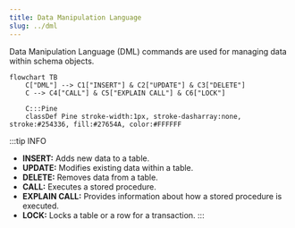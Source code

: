 ```yaml
---
title: Data Manipulation Language
slug: ../dml
---
```


Data Manipulation Language (DML) commands are used for managing data within schema objects.

```mermaid
flowchart TB
    C["DML"] --> C1["INSERT"] & C2["UPDATE"] & C3["DELETE"]
    C --> C4["CALL"] & C5["EXPLAIN CALL"] & C6["LOCK"]

    C:::Pine
    classDef Pine stroke-width:1px, stroke-dasharray:none, stroke:#254336, fill:#27654A, color:#FFFFFF
```

:::tip INFO

- **INSERT:** Adds new data to a table.
- **UPDATE:** Modifies existing data within a table.
- **DELETE:** Removes data from a table.
- **CALL:** Executes a stored procedure.
- **EXPLAIN CALL:** Provides information about how a stored procedure is executed.
- **LOCK:** Locks a table or a row for a transaction.
  :::
